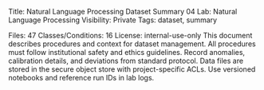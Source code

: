 Title: Natural Language Processing Dataset Summary 04
Lab: Natural Language Processing
Visibility: Private
Tags: dataset, summary

Files: 47
Classes/Conditions: 16
License: internal-use-only
This document describes procedures and context for dataset management.
All procedures must follow institutional safety and ethics guidelines.
Record anomalies, calibration details, and deviations from standard protocol.
Data files are stored in the secure object store with project-specific ACLs.
Use versioned notebooks and reference run IDs in lab logs.
